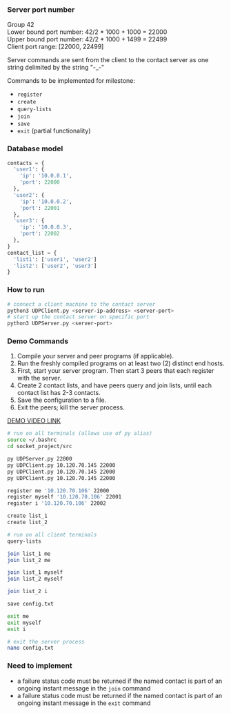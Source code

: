 ### Server port number
Group 42</br>
Lower bound port number: 42/2 * 1000 + 1000 = 22000</br>
Upper bound port number: 42/2 * 1000 + 1499 = 22499</br>
Client port range: [22000, 22499]

Server commands are sent from the client to the contact server as one string delimited by the string "-_-"

Commands to be implemented for milestone:
- `register`
- `create`
- `query-lists`
- `join`
- `save`
- `exit` (partial functionality)

### Database model
```python
contacts = {
  'user1': {
    'ip': '10.0.0.1',
    'port': 22000
  },
  'user2': {
    'ip': '10.0.0.2',
    'port': 22001
  },
  'user3': {
    'ip': '10.0.0.3',
    'port': 22002
  },
}
contact_list = {
  'list1': ['user1', 'user2']
  'list2': ['user2', 'user3']
}
```

### How to run
```bash
# connect a client machine to the contact server
python3 UDPClient.py <server-ip-address> <server-port>
# start up the contact server on specific port
python3 UDPServer.py <server-port>
```

### Demo Commands
1. Compile your server and peer programs (if applicable).
2. Run the freshly compiled programs on at least two (2) distinct end hosts.
3. First, start your server program. Then start 3 peers that each register with the server.
4. Create 2 contact lists, and have peers query and join lists, until each contact list has 2-3 contacts.
5. Save the configuration to a file.
6. Exit the peers; kill the server process.

[DEMO VIDEO LINK](https://youtu.be/V6trnoBKt0s)
```bash
# run on all terminals (allows use of py alias)
source ~/.bashrc
cd socket_project/src

py UDPServer.py 22000
py UDPClient.py 10.120.70.145 22000
py UDPClient.py 10.120.70.145 22000
py UDPClient.py 10.120.70.145 22000

register me '10.120.70.106' 22000
register myself '10.120.70.106' 22001
register i '10.120.70.106' 22002

create list_1
create list_2

# run on all client terminals
query-lists

join list_1 me
join list_2 me

join list_1 myself
join list_2 myself

join list_2 i

save config.txt

exit me
exit myself
exit i

# exit the server process
nano config.txt
```

### Need to implement
- a failure status code must be returned if the named contact is part of an ongoing instant message in the `join` command
- a failure status code must be returned if the named contact is part of an ongoing instant message in the `exit` command